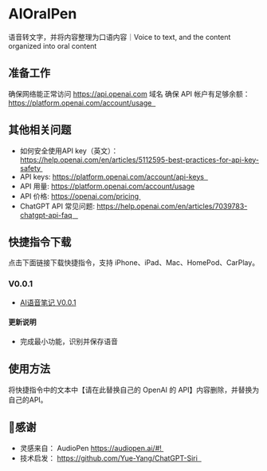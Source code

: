 # AIOralPen 
语音转文字，并将内容整理为口语内容｜Voice to text, and the content organized into oral content

## 准备工作

确保网络能正常访问 https://api.openai.com 域名
确保 API 帐户有足够余额：https://platform.openai.com/account/usage  

## 其他相关问题

- 如何安全使用API key（英文）：https://help.openai.com/en/articles/5112595-best-practices-for-api-key-safety 
- API keys: https://platform.openai.com/account/api-keys  
- API 用量: https://platform.openai.com/account/usage
- API 价格: https://openai.com/pricing 
- ChatGPT API 常见问题: https://help.openai.com/en/articles/7039783-chatgpt-api-faq   

## 快捷指令下载

点击下面链接下载快捷指令，支持 iPhone、iPad、Mac、HomePod、CarPlay。

### V0.0.1 
- [AI语音笔记 V0.0.1](https://www.icloud.com/shortcuts/65de7f6e24064ca6afaade66cb1f360d)
#### **更新说明** 
- 完成最小功能，识别并保存语音



## 使用方法
将快捷指令中的文本中【请在此替换自己的 OpenAI 的 API】内容删除，并替换为自己的API。


## 🙏感谢
- 灵感来自： AudioPen https://audiopen.ai/#! 
- 技术启发： https://github.com/Yue-Yang/ChatGPT-Siri  
